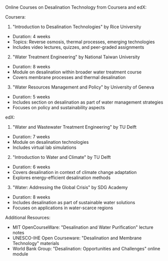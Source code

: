 Online Courses on Desalination Technology from Coursera and edX:

Coursera:
1. "Introduction to Desalination Technologies" by Rice University
- Duration: 4 weeks
- Topics: Reverse osmosis, thermal processes, emerging technologies
- Includes video lectures, quizzes, and peer-graded assignments

2. "Water Treatment Engineering" by National Taiwan University
- Duration: 8 weeks
- Module on desalination within broader water treatment course
- Covers membrane processes and thermal desalination

3. "Water Resources Management and Policy" by University of Geneva
- Duration: 5 weeks
- Includes section on desalination as part of water management strategies
- Focuses on policy and sustainability aspects

edX:
1. "Water and Wastewater Treatment Engineering" by TU Delft
- Duration: 7 weeks
- Module on desalination technologies
- Includes virtual lab simulations

2. "Introduction to Water and Climate" by TU Delft
- Duration: 6 weeks
- Covers desalination in context of climate change adaptation
- Explores energy-efficient desalination methods

3. "Water: Addressing the Global Crisis" by SDG Academy
- Duration: 8 weeks
- Includes desalination as part of sustainable water solutions
- Focuses on applications in water-scarce regions

Additional Resources:
- MIT OpenCourseWare: "Desalination and Water Purification" lecture notes
- UNESCO-IHE Open Courseware: "Desalination and Membrane Technology" materials
- World Bank Group: "Desalination: Opportunities and Challenges" online module